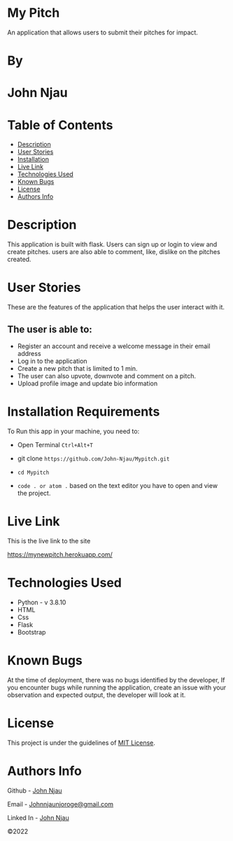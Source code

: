 # My Pitch

An application that allows users to submit their pitches for impact.

# By

# John Njau

# Table of Contents

- [Description](#description)
- [User Stories](#user-stories)
- [Installation](#installation-requirements)
- [Live Link](#live-link)
- [Technologies Used](#technologies-used)
- [Known Bugs](#known-bugs)
- [License](#license)
- [Authors Info](#author-Info)

# Description

This application is built with flask. Users can sign up or login to view and create pitches. users are also able to comment, like, dislike on the pitches created.

# User Stories

These are the features of the application that helps the user interact with it.

<h2>The user is able to:</h2>
<ul>
<li>Register an account and receive a welcome message in their email address</li>
<li>Log in to the application</li>
<li>Create a new pitch that is limited to 1 min.</li>
<li>The user can also upvote, downvote and comment on a pitch.</li>
<li>Upload profile image and update bio information</li>

</ul>

# Installation Requirements

To Run this app in your machine, you need to:

- Open Terminal `Ctrl+Alt+T`

- git clone `https://github.com/John-Njau/Mypitch.git`

- `cd Mypitch`

- `code . or atom .` based on the text editor you have to open and view the project.

# Live Link

This is the live link to the site

<a>https://mynewpitch.herokuapp.com/</a>

# Technologies Used

- Python - v 3.8.10
- HTML
- Css
- Flask
- Bootstrap

# Known Bugs

At the time of deployment, there was no bugs identified by the developer,
If you encounter bugs while running the application, create an issue with your observation and expected output, the developer will look at it.

# License

This project is under the guidelines of [MIT License](https://github.com/John-Njau/My-Portfolio/blob/main/LICENSE).

# Authors Info

Github - [John Njau](https://github.com/john-njau/)

Email - [Johnnjaunjoroge@gmail.com](johnnjaunjoroge@gmail.com)

Linked In - [John Njau](https://www.linkedin.com/mwlite/in/john-njau-868b37213)

<p>&copy;2022 </p>

